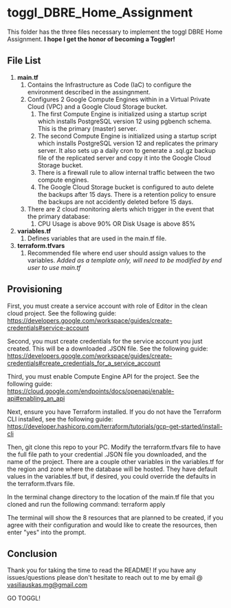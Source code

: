 # toggl_DBRE_Home_Assignment
This folder has the three files necessary to implement the toggl DBRE Home Assignment. **I hope I get the honor of becoming a Toggler!**

## File List   
1.  **main.tf**
    1. Contains the Infrastructure as Code (IaC) to configure the environment described in the assingnment.
    2. Configures 2 Google Compute Engines within in a Virtual Private Cloud (VPC) and a Google Cloud Storage bucket.
        1. The first Compute Engine is initialized using a startup script which installs PostgreSQL version 12 using pgbench schema. This is the primary (master) server.
        2. The second Compute Engine is initialized using a startup script which installs PostgreSQL version 12 and replicates the primary server. It also sets up a daily cron to generate a .sql.gz backup file of the replicated server and copy it into the Google Cloud Storage bucket.
        3. There is a firewall rule to allow internal traffic between the two compute engines.
        4. The Google Cloud Storage bucket is configured to auto delete the backups after 15 days. There is a retention policy to ensure the backups are not accidently deleted before 15 days.
    3. There are 2 cloud monitoring alerts which trigger in the event that the primary database:
        1. CPU Usage is above 90% OR Disk Usage is above 85%
3.  **variables.tf**
    1. Defines variables that are used in the main.tf file.  
5.  **terraform.tfvars**
    1. Recommended file where end user should assign values to the variables. _Added as a template only, will need to be modified by end user to use main.tf_ 

## Provisioning  
First, you must create a service account with role of Editor in the clean cloud project. See the following guide: https://developers.google.com/workspace/guides/create-credentials#service-account  

Second, you must create credentials for the service account you just created. This will be a downloaded .JSON file. See the following guide: https://developers.google.com/workspace/guides/create-credentials#create_credentials_for_a_service_account  

Third, you must enable Compute Engine API for the project. See the following guide:  
https://cloud.google.com/endpoints/docs/openapi/enable-api#enabling_an_api 

Next, ensure you have Terraform installed. If you do not have the Terraform CLI installed, see the following guide: https://developer.hashicorp.com/terraform/tutorials/gcp-get-started/install-cli  

Then, git clone this repo to your PC. Modify the terraform.tfvars file to have the full file path to your credential .JSON file you downloaded, and the name of the project. There are a couple other variables in the variables.tf for the region and zone where the database will be hosted. They have default values in the variables.tf but, if desired, you could override the defaults in the terraform.tfvars file.

In the terminal change directory to the location of the main.tf file that you cloned and run the following command:
  terraform apply
  
The terminal will show the 8 resources that are planned to be created, if you agree with their configuration and would like to create the resources, then enter "yes" into the prompt.

## Conclusion
Thank you for taking the time to read the README! If you have any issues/questions please don't hesitate to reach out to me by email @ vasiliauskas.mg@gmail.com

GO TOGGL!
